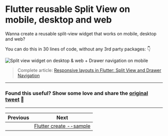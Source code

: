 # Flutter reusable Split View on mobile, desktop and web

Wanna create a reusable split-view widget that works on mobile, desktop and web?

You can do this in 30 lines of code, without any 3rd party packages: 👇

![Split view widget on desktop & web + Drawer navigation on mobile](002_split_view.png)

> Complete article: [Responsive layouts in Flutter: Split View and Drawer Navigation](https://codewithandrea.com/articles/flutter-responsive-layouts-split-view-drawer-navigation/)

---

### Found this useful? Show some love and share the [original tweet](https://twitter.com/biz84/status/1417510791146770432) 🙏

---

| Previous | Next |
| -------- | ---- |
|          | [Flutter create --sample](../0002-flutter-create-sample/index.md) |

<!-- TODO:UPDATE -->
<!-- TWITTER|https://twitter.com/biz84/status/1417510791146770432 -->
<!-- CWA|https://codewithandrea.com/articles/flutter-responsive-layouts-split-view-drawer-navigation/ -->
